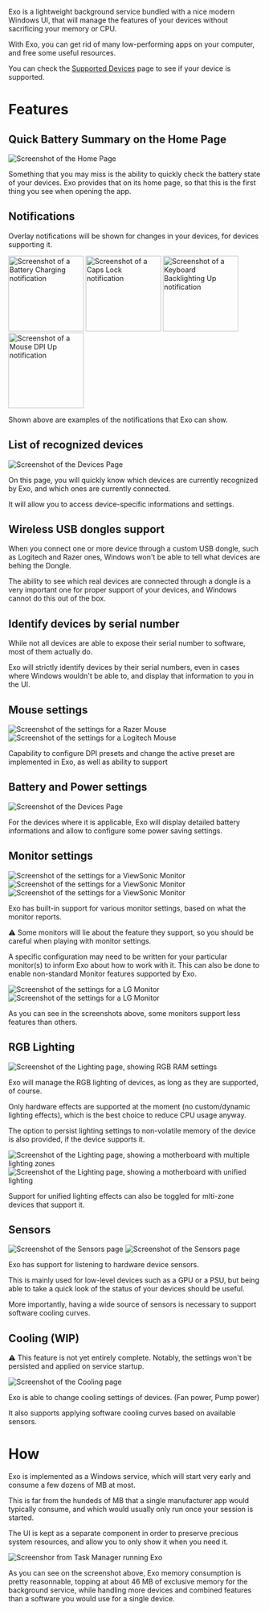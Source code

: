 Exo is a lightweight background service bundled with a nice modern Windows UI, that will manage the features of your devices without sacrificing your memory or CPU.

With Exo, you can get rid of many low-performing apps on your computer, and free some useful resources.

You can check the [Supported Devices](devices.md) page to see if your device is supported.

# Features

## Quick Battery Summary on the Home Page

![Screenshot of the Home Page](images/Screenshot-Exo-Home.png)

Something that you may miss is the ability to quickly check the battery state of your devices.
Exo provides that on its home page, so that this is the first thing you see when opening the app.

## Notifications

Overlay notifications will be shown for changes in your devices, for devices supporting it.

<img alt="Screenshot of a Battery Charging notification" src="images/Screenshot-Exo-Notification-BatteryCharging.png" width="150" />
<img alt="Screenshot of a Caps Lock notification" src="images/Screenshot-Exo-Notification-CapsLock.png" width="150" />
<img alt="Screenshot of a Keyboard Backlighting Up notification" src="images/Screenshot-Exo-Notification-KeyboardBacklighting.png" width="150" />
<img alt="Screenshot of a Mouse DPI Up notification" src="images/Screenshot-Exo-Notification-MouseDpi.png" width="150" />

Shown above are examples of the notifications that Exo can show.

## List of recognized devices

![Screenshot of the Devices Page](images/Screenshot-Exo-Devices.png)

On this page, you will quickly know which devices are currently recognized by Exo, and which ones are currently connected.

It will allow you to access device-specific informations and settings.

## Wireless USB dongles support

When you connect one or more device through a custom USB dongle, such as Logitech and Razer ones, Windows won't be able to tell what devices are behing the Dongle.

The ability to see which real devices are connected through a dongle is a very important one for proper support of your devices, and Windows cannot do this out of the box.

## Identify devices by serial number

While not all devices are able to expose their serial number to software, most of them actually do.

Exo will strictly identify devices by their serial numbers, even in cases where Windows wouldn't be able to, and display that information to you in the UI.

## Mouse settings

![Screenshot of the settings for a Razer Mouse](images/Screenshot-Exo-Mouse-Razer.png)
![Screenshot of the settings for a Logitech Mouse](images/Screenshot-Exo-Mouse-Logitech.png)

Capability to configure DPI presets and change the active preset are implemented in Exo, as well as ability to support 

## Battery and Power settings

![Screenshot of the Devices Page](images/Screenshot-Exo-Mouse-PowerManagement.png)

For the devices where it is applicable, Exo will display detailed battery informations and allow to configure some power saving settings.

## Monitor settings

![Screenshot of the settings for a ViewSonic Monitor](images/Screenshot-Exo-Monitor-ViewSonic-1.png)
![Screenshot of the settings for a ViewSonic Monitor](images/Screenshot-Exo-Monitor-ViewSonic-2.png)
![Screenshot of the settings for a ViewSonic Monitor](images/Screenshot-Exo-Monitor-ViewSonic-3.png)

Exo has built-in support for various monitor settings, based on what the monitor reports.

⚠️ Some monitors will lie about the feature they support, so you should be careful when playing with monitor settings.

A specific configuration may need to be written for your particular monitor(s) to inform Exo about how to work with it.
This can also be done to enable non-standard Monitor features supported by Exo.

![Screenshot of the settings for a LG Monitor](images/Screenshot-Exo-Monitor-Lg-1.png)
![Screenshot of the settings for a LG Monitor](images/Screenshot-Exo-Monitor-Lg-2.png)

As you can see in the screenshots above, some monitors support less features than others.

## RGB Lighting

![Screenshot of the Lighting page, showing RGB RAM settings](images/Screenshot-Exo-Lighting-1.png)

Exo will manage the RGB lighting of devices, as long as they are supported, of course.

Only hardware effects are supported at the moment (no custom/dynamic lighting effects), which is the best choice to reduce CPU usage anyway.

The option to persist lighting settings to non-volatile memory of the device is also provided, if the device supports it.

![Screenshot of the Lighting page, showing a motherboard with multiple lighting zones](images/Screenshot-Exo-Lighting-2.png)
![Screenshot of the Lighting page, showing a motherboard with unified lighting](images/Screenshot-Exo-Lighting-3.png)

Support for unified lighting effects can also be toggled for mlti-zone devices that support it.

## Sensors

![Screenshot of the Sensors page](images/Screenshot-Exo-Sensors-1.png)
![Screenshot of the Sensors page](images/Screenshot-Exo-Sensors-2.png)

Exo has support for listening to hardware device sensors.

This is mainly used for low-level devices such as a GPU or a PSU, but being able to take a quick look of the status of your devices should be useful.

More importantly, having a wide source of sensors is necessary to support software cooling curves.

## Cooling (WIP)

⚠️ This feature is not yet entirely complete. Notably, the settings won't be persisted and applied on service startup.

![Screenshot of the Cooling page](images/Screenshot-Exo-Cooling.png)

Exo is able to change cooling settings of devices. (Fan power, Pump power)

It also supports applying software cooling curves based on available sensors.

# How

Exo is implemented as a Windows service, which will start very early and consume a few dozens of MB at most.

This is far from the hundeds of MB that a single manufacturer app would typically consume, and which would usually only run once your session is started.

The UI is kept as a separate component in order to preserve precious system resources, and allow you to only show it when you need it.

![Screenshor from Task Manager running Exo](images/Screenshot-TaskManager-Exo-Resources.png)

As you can see on the screenshot above, Exo memory consumption is pretty reasonnable, topping at about 46 MB of exclusive memory for the background service, while handling more devices and combined features than a software you would use for a single device.
